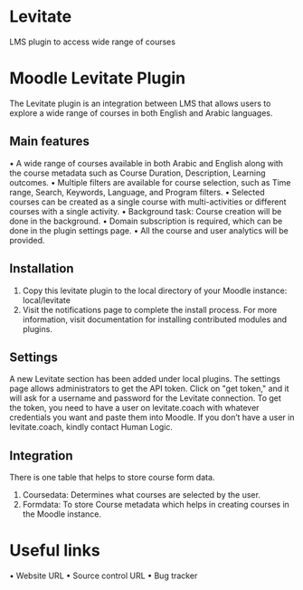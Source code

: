 # Levitate
LMS plugin to access wide range of courses

# Moodle Levitate Plugin  
The Levitate plugin is an integration between LMS that allows users to explore a wide range of courses in both English and Arabic languages.

## Main features
•	A wide range of courses available in both Arabic and English along with the course metadata such as Course Duration, Description, Learning outcomes.
•	Multiple filters are available for course selection, such as Time range, Search, Keywords, Language, and Program filters.
•	Selected courses can be created as a single course with multi-activities or different courses with a single activity.
•	Background task: Course creation will be done in the background.
•	Domain subscription is required, which can be done in the plugin settings page.
•	All the course and user analytics will be provided.

## Installation
1.	Copy this levitate plugin to the local directory of your Moodle instance:  local/levitate
2.	Visit the notifications page to complete the install process.
For more information, visit documentation for installing contributed modules and plugins.

## Settings
A new Levitate section has been added under local plugins. The settings page allows administrators to get the API token. Click on "get token," and it will ask for a username and password for the Levitate connection. To get the token, you need to have a user on levitate.coach with whatever credentials you want and paste them into Moodle. If you don’t have a user in levitate.coach, kindly contact Human Logic.

## Integration
There is one table that helps to store course form data.
1.	Coursedata: Determines what courses are selected by the user.
2.	Formdata: To store Course metadata which helps in creating courses in the Moodle instance.

# Useful links
•	 Website URL
•	Source control URL
•	Bug tracker

